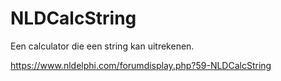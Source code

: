 # NLDCalcString
Een calculator die een string kan uitrekenen.

https://www.nldelphi.com/forumdisplay.php?59-NLDCalcString
